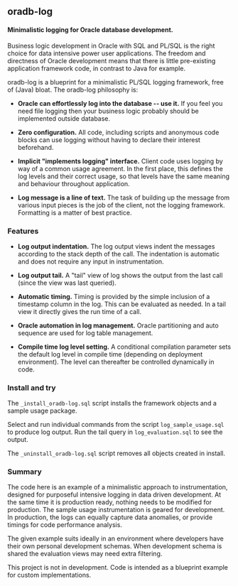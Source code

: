## oradb-log

#### Minimalistic logging for Oracle database development. 


Business logic development in Oracle with SQL and PL/SQL is the right choice for data intensive power user applications. The freedom and directness of Oracle development means that there is little pre-existing application framework code, in contrast to Java for example.

oradb-log is a blueprint for a minimalistic PL/SQL logging framework, free of (Java) bloat. The oradb-log philosophy is:

- **Oracle can effortlessly log into the database -- use it.** If you feel you need file logging then your business logic probably should be implemented outside database.

- **Zero configuration.** All code, including scripts and anonymous code blocks can use logging without having to declare their interest beforehand.

- **Implicit "implements logging" interface.** Client code uses logging by way of a common usage agreement. In the first place, this defines the log levels and their correct usage, so that levels have the same meaning and behaviour throughout application.

- **Log message is a line of text.** The task of building up the message from various input pieces is the job of the client, not the logging framework. Formatting is a matter of best practice.



### Features

- **Log output indentation.** The log output views indent the messages according to the stack depth of the call. The indentation is automatic and does not require any input in instrumentation.

- **Log output tail.** A "tail" view of log shows the output from the last call (since the view was last queried).

- **Automatic timing.** Timing is provided by the simple inclusion of a timestamp column in the log. This can be evaluated as needed. In a tail view it directly gives the run time of a call.

- **Oracle automation in log management.** Oracle partitioning and auto sequence are used for log table management.

- **Compile time log level setting.** A conditional compilation parameter sets the default log level in compile time (depending on deployment environment). The level can thereafter be controlled dynamically in code.




### Install and try

The `_install_oradb-log.sql` script installs the framework objects and a sample usage package.

Select and run individual commands from the script `log_sample_usage.sql` to produce log output. Run the tail query in `log_evaluation.sql` to see the output.

The `_uninstall_oradb-log.sql` script removes all objects created in install.



### Summary

The code here is an example of a minimalistic approach to instrumentation, designed for purposeful intensive logging in data driven development. At the same time it is production ready, nothing needs to be modified for production. The sample usage instrumentation is geared for development. In production, the logs can equally capture data anomalies, or provide timings for code performance analysis.

The given example suits ideally in an environment where developers have their own personal development schemas. When development schema is shared the evaluation views may need extra filtering.

This project is not in development. Code is intended as a blueprint example for custom implementations.



